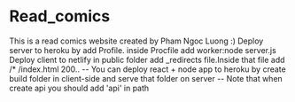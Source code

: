 # Read_comics
This is a read comics website created by Pham Ngoc Luong :)
Deploy server to heroku by add Profile. inside Procfile add worker:node server.js
Deploy client to netlify in public folder add _redirects file.Inside that file add /*    /index.html    200..
-- You can deploy react + node app to heroku by create build folder in client-side and serve that folder on server 
-- Note that when create api you should add 'api' in path 
